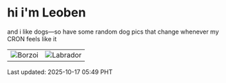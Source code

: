 # hi i'm Leoben

and i like dogs—so have some random dog pics that change whenever my CRON feels like it

|  |  |
|--------|----------|
| ![Borzoi](https://random-dog-vercel.vercel.app/api/random-borzoi?v=1760651352) | ![Labrador](https://random-dog-vercel.vercel.app/api/random-labrador?v=1760651352) |

Last updated: 2025-10-17 05:49 PHT
